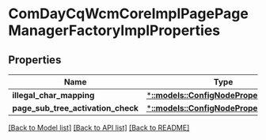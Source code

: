 # ComDayCqWcmCoreImplPagePageManagerFactoryImplProperties

## Properties
Name | Type | Description | Notes
------------ | ------------- | ------------- | -------------
**illegal_char_mapping** | [***::models::ConfigNodePropertyString**](configNodePropertyString.md) |  | [optional] 
**page_sub_tree_activation_check** | [***::models::ConfigNodePropertyBoolean**](configNodePropertyBoolean.md) |  | [optional] 

[[Back to Model list]](../README.md#documentation-for-models) [[Back to API list]](../README.md#documentation-for-api-endpoints) [[Back to README]](../README.md)


